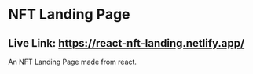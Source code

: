 # NFT Landing Page
## Live Link: https://react-nft-landing.netlify.app/

An NFT Landing Page made from react.
 
